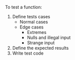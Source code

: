 To test a function:

1. Define tests cases
   - Normal cases
   - Edge cases
     - Extremes
     - Nulls and illegal input
     - Strange input
2. Define the expected results
3. Write test code
